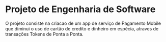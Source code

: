 # Projeto de Engenharia de Software 
O projeto consiste na criacao de um app de serviço de Pagamento Mobile que diminui o uso de cartão de credito e dinheiro em espécia, atraves de transações Tokens de Ponta a Ponta.

